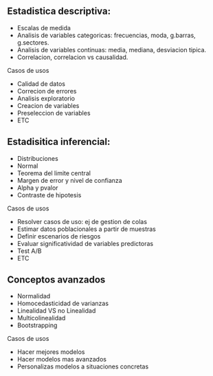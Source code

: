 ## Estadistica descriptiva:

- Escalas de medida
- Analisis de variables categoricas: frecuencias, moda, g.barras, g.sectores.
- Analisis de variables continuas: media, mediana, desviacion tipica.
- Correlacion, correlacion vs causalidad.

Casos de usos

- Calidad de datos
- Correcion de errores
- Analisis exploratorio
- Creacion de variables
- Preseleccion de variables
- ETC

## Estadisitica inferencial:

- Distribuciones
- Normal
- Teorema del limite central
- Margen de error y nivel de confianza
- Alpha y pvalor
- Contraste de hipotesis

Casos de usos

- Resolver casos de uso: ej de gestion de colas
- Estimar datos poblacionales a partir de muestras
- Definir escenarios de riesgos
- Evaluar significatividad de variables predictoras
- Test A/B
- ETC

## Conceptos avanzados

- Normalidad
- Homocedasticidad de varianzas
- Linealidad VS no Linealidad
- Multicolinealidad
- Bootstrapping

Casos de usos

- Hacer mejores modelos
- Hacer modelos mas avanzados
- Personalizas modelos a situaciones concretas